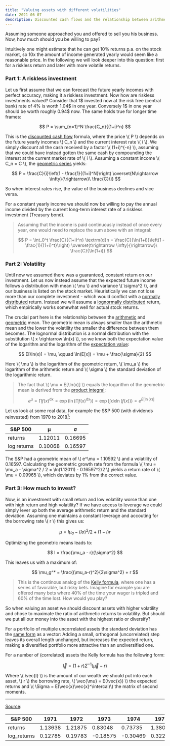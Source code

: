 ```yaml
---
title: "Valuing assets with different volatilities"
date: 2021-06-07
description: Discounted cash flows and the relationship between arithmetic and geometric mean of a lognormal distribution
---
```


Assuming someone approached you and offered to sell you his business. Now, how much should you be willing to pay?

Intuitively one might estimate that he can get 10% returns p.a. on the stock market, so 10x the amount of income generated yearly would seem like a reasonable price. In the following we will look deeper into this question: first for a riskless return and later with more volatile returns.

### Part 1: A riskless investment

Let us first assume that we can forecast the future yearly incomes with perfect accuracy, making it a riskless investment. Now how are riskless investments valued? Consider that 1$ invested now at the risk free (central bank) rate of 4% is worth 1.04$ in one year. Conversely 1$ in one year should be worth roughly 0.94$ now. The same holds true for longer time frames:

$$
  P = \sum_{n=1}^N \frac{C_n}{(1+i)^n}
$$

This is the [discounted cash flow](https://en.wikipedia.org/wiki/Discounted_cash_flow) formula, where the price \\( P \\) depends on the future yearly incomes \\( C_n \\) and the current interest rate \\( i \\). We simply discount all the cash received by a factor \\( (1+i)^{-n} \\), assuming that we could have instead gotten the same cash by compounding the interest at the current market rate of \\( i \\). Assuming a constant income \\( C_n = C \\), the [geometric series](https://en.wikipedia.org/wiki/Geometric_series) yields:

$$
  P = \frac{C}{i}\left(1 - \frac{1}{(1+i)^N}\right) \overset{N\rightarrow \infty}{\rightarrow}\ \frac{C}{i}
$$

So when interest rates rise, the value of the business declines and vice versa.

For a constant yearly income we should now be willing to pay the annual income divided by the current long-term interest rate of a riskless investment (Treasury bond).

> Assuming that the income is paid continuously instead of once every year, one would need to replace the sum above with an integral:
>
> $$ P = \int_0^t \frac{C}{(1+i)^n} \textrm{d}n = \frac{C}{\ln(1+i)}\left(1 - \frac{1}{(1+i)^t}\right) \overset{t\rightarrow \infty}{\rightarrow}\ \frac{C}{\ln(1+i)} $$
>

### Part 2: Volatility

Until now we assumed there was a guaranteed, constant return on our investment. Let us now instead assume that the expected future income follows a distribution with mean \\( \mu \\) and variance \\( \sigma^2 \\), and our business is listed on the stock market. Heuristically we can not lose more than our complete investment - which would conflict with a [normally distributed](https://en.wikipedia.org/wiki/Normal_distribution) return. Instead we will assume a [lognormally distributed](https://en.wikipedia.org/wiki/Log-normal_distribution) return, which empirically works somewhat well for actual stock returns.

The crucial part here is the relationship between the [arithmetic](https://en.wikipedia.org/wiki/Arithmetic_mean) and [geometric](https://en.wikipedia.org/wiki/Geometric_mean) mean. The geometric mean is always smaller than the arithmetic mean and the lower the volatility the smaller the difference between them becomes. The lognormal distribution is a normal distribution with the substitution  \\( x \rightarrow \ln(x) \\), so we know both the expectation value of the logarithm and the logarithm of the [expectation value](https://en.wikipedia.org/wiki/Log-normal_distribution#Arithmetic_moments):

$$
  E[\ln(x)] = \mu, \qquad \ln(E[x]) = \mu + \frac{\sigma}{2}
$$

Here \\( \mu \\) is the logarithm of the geometric return, \\( \mu_a \\) the logarithm of the arithmetic return and \\( \sigma \\) the standard deviation of the logarithmic return.

> The fact that \\( \mu = E[\ln(x)] \\) equals the logarithm of the geometric mean is derived from the [product integral](https://en.wikipedia.org/wiki/Product_integral#Type_II:_geometric_integral):
> 
> $$ e^\mu = \prod f(x)^{\textrm{dx}} = \exp\left(\ln\left(\prod f(x)^{\textrm{dx}}\right)\right) = \exp\left(\int \textrm{dx} \ln(f(x)) \right) = e^{E[\ln(x)]} $$
>

Let us look at some real data, for example the S&P 500 (with dividends reinvested) from 1970 to 2018<a title="Data" href="#data"><sup>1</sup></a>:

| S&P 500     | μ       | σ       |
|-------------|---------|---------|
| returns     | 1.12011 | 0.16695 |
| log returns | 0.10068 | 0.16597 |

The S&P had a geometric mean of \\( e^\mu = 1.10592 \\) and a volatility of 0.16597. Calculating the geometric growth rate from the formula \\( \mu = \mu_a - \sigma^2 / 2 = \ln(1.12011) - 0.16597^2/2 \\)  yields a return rate of  \\( \mu = 0.09965 \\), which deviates by 1% from the correct value.

### Part 3: How much to invest?

Now, is an investment with small return and low volatility worse than one with high return and high volatility? If we have access to leverage we could simply lever up both the average arithmetic return and the standard deviation. Assuming one maintains a constant leverage and accouting for the borrowing rate \\( r \\) this gives us:

$$
  \mu = l \mu_a - (l\sigma)^2/2 + (1 - l)r
$$

Optimizing the geometric means leads to:

$$
  l = \frac{\mu_a - r}{\sigma^2}
$$

This leaves us with a maximum of:

$$
  \mu_g^* = \frac{(\mu_a-r)^2}{2\sigma^2} + r
$$

> This is the continous analog of the [Kelly formula](https://en.wikipedia.org/wiki/Kelly_criterion), where one has a series of favorable, but risky bets.
> Imagine for example you are offered many bets where 40% of the time your wager is tripled and 60% of the time lost. How would you play?

So when valuing an asset we should discount assets with higher volatility and chose to maximate the ratio of arithmetic returns to volatility. But should we put all our money into the asset with the highest ratio or diversify?

For a portfolio of multiple uncorrelated assets the standard deviation has the [same form](https://en.wikipedia.org/wiki/Propagation_of_uncertainty#Example_formulae) as a vector: Adding a small, orthogonal (uncorrelated) step leaves its overall length unchanged, but increases the expected return, making a diversified portfolio more attractive than an undiversified one.

For a number of (correlated) assets the Kelly formula has the following form:

$$
  \vec{l} = (1+r)\Sigma^{-1} (\vec{\mu} - r)
$$

Where \\( \vec{l} \\) is the amount of our wealth we should put into each asset, \\( r \\) the borrowing rate, \\( \vec{\mu} = E(\vec{x}) \\) the expected returns and \\( \Sigma = E(\vec{x}\vec{x}^\intercal)\\) the matrix of second moments.

___
<a id="data" href="https://datahub.io/core/s-and-p-500">Source</a>:
<table><thead><tr><th>S&amp;P 500</th><th>1971</th><th>1972</th><th>1973</th><th>1974</th><th>1975</th><th>1976</th><th>1977</th><th>1978</th><th>1979</th><th>1980</th><th>1981</th><th>1982</th><th>1983</th><th>1984</th><th>1985</th><th>1986</th><th>1987</th><th>1988</th><th>1989</th><th>1990</th><th>1991</th><th>1992</th><th>1993</th><th>1994</th><th>1995</th><th>1996</th><th>1997</th><th>1998</th><th>1999</th><th>2000</th><th>2001</th><th>2002</th><th>2003</th><th>2004</th><th>2005</th><th>2006</th><th>2007</th><th>2008</th><th>2009</th><th>2010</th><th>2011</th><th>2012</th><th>2013</th><th>2014</th><th>2015</th><th>2016</th><th>2017</th><th>μ</th><th>σ</th></tr></thead><tbody><tr><td>returns</td><td>1.13638</td><td>1.21875</td><td>0.83048</td><td>0.73735</td><td>1.38063</td><td>1.22471</td><td>0.93529</td><td>1.07670</td><td>1.18021</td><td>1.30147</td><td>0.97334</td><td>1.19073</td><td>1.23127</td><td>1.04603</td><td>1.31337</td><td>1.24101</td><td>0.99828</td><td>1.18744</td><td>1.30187</td><td>0.97557</td><td>1.22065</td><td>1.15488</td><td>1.09935</td><td>1.00406</td><td>1.38454</td><td>1.23561</td><td>1.31796</td><td>1.25506</td><td>1.21569</td><td>0.94235</td><td>0.87161</td><td>0.79777</td><td>1.22264</td><td>1.12801</td><td>1.07059</td><td>1.14250</td><td>1.06288</td><td>0.60684</td><td>1.30113</td><td>1.14014</td><td>1.02062</td><td>1.16769</td><td>1.29718</td><td>1.15845</td><td>1.02003</td><td>1.11716</td><td>1.20911</td><td>1.12011</td><td>0.16695</td></tr><tr><td>log_returns</td><td>0.12785</td><td>0.19783</td><td>-0.18575</td><td>-0.30469</td><td>0.32254</td><td>0.20270</td><td>-0.06690</td><td>0.07390</td><td>0.16569</td><td>0.26349</td><td>-0.02702</td><td>0.17456</td><td>0.20805</td><td>0.04500</td><td>0.27260</td><td>0.21593</td><td>-0.00172</td><td>0.17180</td><td>0.26380</td><td>-0.02473</td><td>0.19938</td><td>0.14399</td><td>0.09472</td><td>0.00405</td><td>0.32537</td><td>0.21157</td><td>0.27608</td><td>0.22718</td><td>0.19531</td><td>-0.05937</td><td>-0.13741</td><td>-0.22593</td><td>0.20102</td><td>0.12046</td><td>0.06821</td><td>0.13322</td><td>0.06098</td><td>-0.49949</td><td>0.26324</td><td>0.13115</td><td>0.02041</td><td>0.15503</td><td>0.26019</td><td>0.14708</td><td>0.01983</td><td>0.11079</td><td>0.18989</td><td>0.10068</td><td>0.16597</td></tr></tbody></table>
